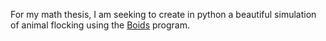 For my math thesis, I am seeking to create in python a beautiful simulation of animal flocking using the [Boids](https://en.wikipedia.org/wiki/Boids) program.
